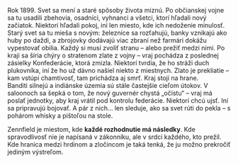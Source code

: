 Rok 1899. Svet sa mení a staré spôsoby života miznú. Po občianskej vojne sa tu usadili zbehovia, osadníci, vyhnanci a všetci, ktorí hľadali nový začiatok. Niektorí hľadali pokoj, iní len miesto, kde ich nedoženie minulosť. Starý svet sa tu mieša s novým: železnice sa rozťahujú, banky vznikajú ako huby po daždi, a zbrojovky dodávajú viac zbraní než farmári dokážu vypestovať obilia. Každý si musí zvoliť stranu – alebo prežiť medzi nimi. Po kraji sa šíria chýry o stratenom zlate z vojny – vraj pochádza z poslednej zásielky Konfederácie, ktorá zmizla. Niektorí tvrdia, že ho stráži duch plukovníka, iní že ho už dávno našiel niekto z miestnych. Zlato je prekliatie – kam vstúpi chamtivosť, tam prichádza aj smrť. Kraj stojí na hrane.  
Banditi silnejú a indiánske územia sú stále častejšie cieľom útokov. V saloonoch sa šepká o tom, že nový guvernér chystá „očistu“ – vraj má poslať jednotky, aby kraj vrátil pod kontrolu federácie. Niektorí chcú ujsť. Iní sa pripravujú bojovať. A pár z nich... len sleduje, ako sa svet rúti do pekla – s pohárom whisky a pištoľou na stole.

Zennfield je miestom, kde **každé rozhodnutie má následky**. Kde spravodlivosť nie je napísaná v zákonníku, ale v srdci každého, kto prežil. Kde hranica medzi hrdinom a zločincom je taká tenká, že ju možno prekročiť jediným výstreľom.
